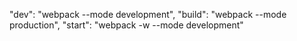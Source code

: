 

"dev": "webpack --mode development",
		"build": "webpack --mode production",
		"start": "webpack -w --mode development"